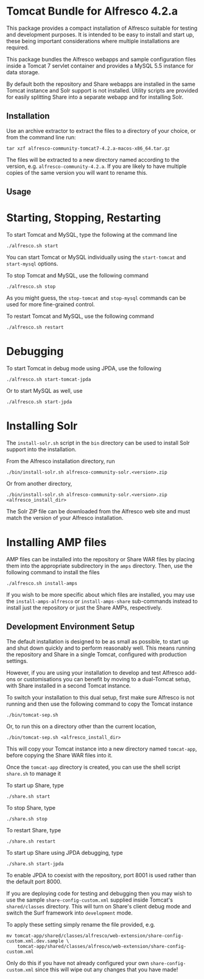 Tomcat Bundle for Alfresco 4.2.a
================================

This package provides a compact installation of Alfresco suitable for testing
and development purposes. It is intended to be easy to install and start up, 
these being important considerations where multiple installations are 
required.

This package bundles the Alfresco webapps and sample configuration files 
inside a Tomcat 7 servlet container and provides a MySQL 5.5 instance for
data storage.

By default both the repository and Share webapps are installed in the same 
Tomcat instance and Solr support is not installed. Utility scripts are provided
for easily splitting Share into a separate webapp and for installing Solr.

Installation
------------

Use an archive extractor to extract the files to a directory of your choice, 
or from the command line run:

    tar xzf alfresco-community-tomcat7-4.2.a-macos-x86_64.tar.gz

The files will be extracted to a new directory named according to the version,
e.g. `alfresco-community-4.2.a`. If you are likely to have multiple copies of 
the same version you will want to rename this.

Usage
-----

# Starting, Stopping, Restarting

To start Tomcat and MySQL, type the following at the command line

    ./alfresco.sh start

You can start Tomcat or MySQL individually using the `start-tomcat` and 
`start-mysql` options.

To stop Tomcat and MySQL, use the following command

    ./alfresco.sh stop

As you might guess, the `stop-tomcat` and `stop-mysql` commands can be used for
more fine-grained control.

To restart Tomcat and MySQL, use the following command

    ./alfresco.sh restart

# Debugging

To start Tomcat in debug mode using JPDA, use the following

    ./alfresco.sh start-tomcat-jpda

Or to start MySQL as well, use

    ./alfresco.sh start-jpda

# Installing Solr

The `install-solr.sh` script in the `bin` directory can be used to install Solr
support into the installation.

From the Alfresco installation directory, run

    ./bin/install-solr.sh alfresco-community-solr.<version>.zip

Or from another directory,

    ./bin/install-solr.sh alfresco-community-solr.<version>.zip <alfresco_install_dir>

The Solr ZIP file can be downloaded from the Alfresco web site and must match
the version of your Alfresco installation.

# Installing AMP files

AMP files can be installed into the repository or Share WAR files by placing them 
into the appropriate subdirectory in the `amps` directory. Then, use the following
command to install the files

    ./alfresco.sh install-amps

If you wish to be more specific about which files are installed, you may use 
the `install-amps-alfresco` or `install-amps-share` sub-commands instead to install
just the repository or just the Share AMPs, respectively.

Development Environment Setup
-----------------------------

The default installation is designed to be as small as possible, to start up 
and shut down quickly and to perform reasonably well. This means running the
repository and Share in a single Tomcat, configured with production settings.

However, if you are using your installation to develop and test Alfresco 
add-ons or customisations you can benefit by moving to a dual-Tomcat setup, 
with Share installed in a second Tomcat instance.

To switch your installation to this dual setup, first make sure Alfresco is
not running and then use the following command to copy the Tomcat instance

    ./bin/tomcat-sep.sh

Or, to run this on a directory other than the current location,

    ./bin/tomcat-sep.sh <alfresco_install_dir>

This will copy your Tomcat instance into a new directory named `tomcat-app`,
before copying the Share WAR files into it.

Once the `tomcat-app` directory is created, you can use the shell script 
`share.sh` to manage it

To start up Share, type

    ./share.sh start

To stop Share, type

    ./share.sh stop

To restart Share, type

    ./share.sh restart

To start up Share using JPDA debugging, type

    ./share.sh start-jpda

To enable JPDA to coexist with the repository, port 8001 is used rather than
the default port 8000.

If you are deploying code for testing and debugging then you may wish to use
the sample `share-config-custom.xml` supplied inside Tomcat's `shared/classes`
directory. This will turn on Share's client debug mode and switch the Surf
framework into `development` mode.

To apply these setting simply rename the file provided, e.g.

    mv tomcat-app/shared/classes/alfresco/web-extension/share-config-custom.xml.dev.sample \
        tomcat-app/shared/classes/alfresco/web-extension/share-config-custom.xml

Only do this if you have not already configured your own `share-config-custom.xml` since
this will wipe out any changes that you have made!
